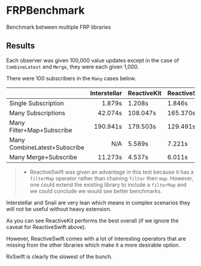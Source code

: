 # FRPBenchmark
Benchmark between multiple FRP libraries

## Results

Each observer was given 100,000 value updates except in the case of `CombineLatest` and `Merge`, they were each given 1,000.

There were 100 subscribers in the `Many` cases below.

|                              | Interstellar | ReactiveKit | ReactiveSwift | RxSwift  | Snail   |
|------------------------------|-------------:|-------------|---------------|----------|---------|
| Single Subscription          | 1.879s       | 1.208s      | 1.846s        | 5.086s   | 1.323s  |
| Many Subscriptions           | 42.074s      | 108.047s    | 165.370s      | 204.180s | 51.966s |
| Many Filter+Map+Subscribe    | 190.941s     | 179.503s    | 129.491s*      | 316.767s | N/A     |
| Many CombineLatest+Subscribe | N/A          | 5.589s      | 7.221s        | 12.879s  | N/A     |
| Many Merge+Subscribe         | 11.273s      | 4.537s      | 6.011s        | 8.510s   | N/A     |

> * ReactiveSwift was given an advantage in this test because it has a `filterMap` operator rather than chaining `filter` then `map`. However, one could extend the existing library to include a `filterMap` and we could conclude we would see better benchmarks.

Interstellar and Snail are very lean which means in complex scenarios they will not be useful without heavy extension.

As you can see ReactiveKit performs the best overall (if we ignore the caveat for ReactiveSwift above).

However, ReactiveSwift comes with a lot of interesting operators that are missing from the other libraries which make it a more desirable option.

RxSwift is clearly the slowest of the bunch.
